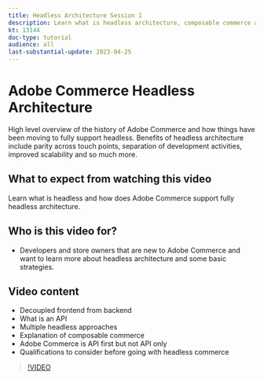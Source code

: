 ```yaml
---
title: Headless Architecture Session 1
description: Learn what is headless architecture, composable commerce and personalized experiences
kt: 13144
doc-type: tutorial
audience: all
last-substantial-update: 2023-04-25
---
```

# Adobe Commerce Headless Architecture

High level overview of the history of Adobe Commerce and how things have been moving to fully support headless.  Benefits of headless architecture include parity across touch points, separation of development activities, improved scalability and so much more.

## What to expect from watching this video

Learn what is headless and how does Adobe Commerce support fully headless architecture.

## Who is this video for?

* Developers and store owners that are new to Adobe Commerce and want to learn more about headless architecture and some basic strategies.

## Video content

* Decoupled frontend from backend
* What is an API
* Multiple headless approaches
* Explanation of composable commerce
* Adobe Commerce is API first but not API only
* Qualifications to consider before going with headless commerce

>[!VIDEO](https://video.tv.adobe.com/v/3418862?learn=on)
